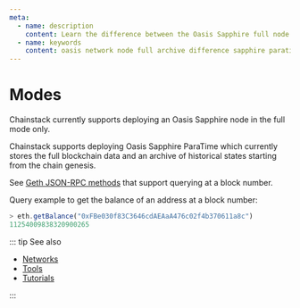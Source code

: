 ```yaml
---
meta:
  - name: description
    content: Learn the difference between the Oasis Sapphire full node and an archive node. Run sample commands to see the difference.
  - name: keywords
    content: oasis network node full archive difference sapphire paratime
---
```


# Modes

Chainstack currently supports deploying an Oasis Sapphire node in the full mode only.

Chainstack supports deploying Oasis Sapphire ParaTime which currently stores the full blockchain data and an archive of historical states starting from the chain genesis.

See [Geth JSON-RPC methods](https://eth.wiki/json-rpc/API#the-default-block-parameter) that support querying at a block number.

Query example to get the balance of an address at a block number:

``` js
> eth.getBalance("0xFBe030f83C3646cdAEAaA476c02f4b370611a8c")
11254009838320900265
```

::: tip See also

* [Networks](/operations/oasis-sapphire/networks)
* [Tools](/operations/oasis-sapphire/tools)
* [Tutorials](/tutorials/oasis-sapphire/)

:::
